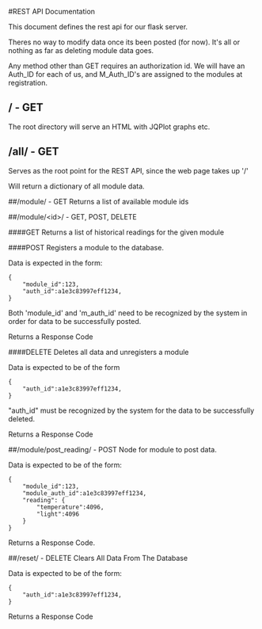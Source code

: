 #REST API Documentation

This document defines the rest api for our flask server.

Theres no way to modify data once its been posted (for now).
It's all or nothing as far as deleting module data goes.

Any method other than GET requires an authorization id.
We will have an Auth_ID for each of us, and M_Auth_ID's are assigned to the modules at registration.

## / - GET
The root directory will serve an HTML with JQPlot graphs etc.

## /all/ - GET
Serves as the root point for the REST API, since the web page takes up '/'

Will return a dictionary of all module data.

##/module/ - GET
Returns a list of available module ids



##/module/&lt;id>/ - GET, POST, DELETE

####GET
Returns a list of historical readings for the given module

####POST
Registers a module to the database.

Data is expected in the form:

	{
		"module_id":123,
		"auth_id":a1e3c83997eff1234,
	}

Both 'module_id' and 'm_auth_id' need to be recognized by the system in order
for data to be successfully posted.

Returns a Response Code

####DELETE
Deletes all data and unregisters a module

Data is expected to be of the form

	{
		"auth_id":a1e3c83997eff1234,
	}

"auth_id" must be recognized by the system for the data to be successfully deleted.

Returns a Response Code

##/module/post_reading/ - POST
Node for module to post data.

Data is expected to be of the form:

	{
		"module_id":123,
		"module_auth_id":a1e3c83997eff1234,
		"reading": {
			"temperature":4096,
			"light":4096
		}
	}

Returns a Response Code.

##/reset/ - DELETE
Clears All Data From The Database

Data is expected to be of the form:

	{
		"auth_id":a1e3c83997eff1234,
	}

Returns a Response Code
